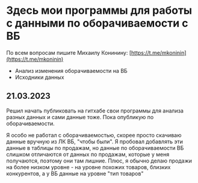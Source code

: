 # Здесь мои программы для работы с данными по оборачиваемости с ВБ
По всем вопросам пишите Михаилу Конинину: [https://t.me/mkoninin](https://t.me/mkoninin)

* Анализ изменения оборачиваемости на ВБ
* Исходники данных

## 21.03.2023
Решил начать публиковать на гитхабе свои программы для анализа разных данных и сами данные тоже. Пока опубликую по оборачиваемости.

Я особо не работал с оборачиваемостью, скорее просто скачиваю данные вручную из ЛК ВБ, "чтобы были". Я пробовал добавлять эти данные в таблицы по продажам, но данные по оборачиваемости ВБ слишком отличаются от данных по продажам, которые у меня получаются, поэтому они там лишние. Плюс, я обычно делаю продажи на более низком уровне - на уровне похожих товаров, близких конкурентов, а у ВБ данные на уровне "тип товаров"

